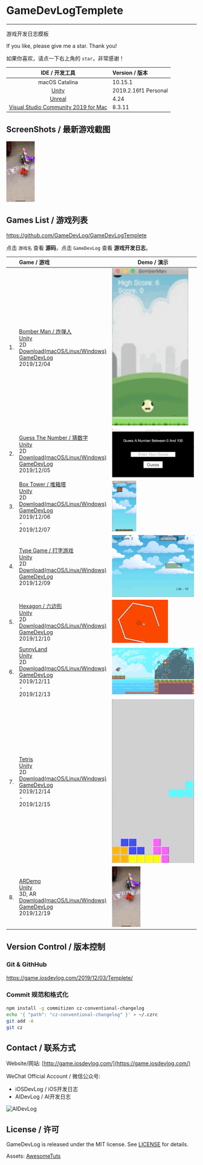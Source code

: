 # GameDevLogTemplete
---

游戏开发日志模板

If you like, please give me a star. Thank you!

如果你喜欢，请点一下右上角的 `star`，非常感谢！

| IDE / 开发工具 | Version / 版本 |
|:---:|:---|
| macOS Catalina  | 10.15.1 |
| [Unity](https://unity.com) | 2019.2.16f1 Personal |
| [Unreal](https://www.unrealengine.com) | 4.24 |
| [Visual Studio Community 2019 for Mac](https://visualstudio.microsoft.com/vs/mac) | 8.3.11 |

## ScreenShots / 最新游戏截图

![ARDemo](https://raw.githubusercontent.com/GameDevLog/GameDevLogTemplete/master/ScreenShots/8.ARDemo.gif)

## Games List / 游戏列表

<https://github.com/GameDevLog/GameDevLogTemplete>

点击 `游戏名` 查看 **源码**，点击 `GameDevLog` 查看 **游戏开发日志**。

|| Game / 游戏 | Demo / 演示 |
|:--|:--|---|
| 1. |[Bomber Man / 炸弹人](https://github.com/GameDevLog/BomberMan)<br />[Unity](https://unity.com)<br />2D<br />[Download(macOS/Linux/Windows)](https://github.com/GameDevLog/GameDevLogTemplete/releases/tag/v20191204)<br />[GameDevLog](https://game.iosdevlog.com/2019/12/04/BomberMan/)<br />2019/12/04 | ![Bomber Man](https://raw.githubusercontent.com/GameDevLog/GameDevLogTemplete/master/ScreenShots/1.BomberMan.gif) |
| 2. |[Guess The Number / 猜数字](https://github.com/GameDevLog/Guess-The-Number)<br />[Unity](https://unity.com)<br />2D<br />[Download(macOS/Linux/Windows)](https://github.com/GameDevLog/GameDevLogTemplete/releases/tag/v20191205)<br />[GameDevLog](https://game.iosdevlog.com/2019/12/05/Guess-The-Number/)<br />2019/12/05 | ![Bomber Man](https://raw.githubusercontent.com/GameDevLog/GameDevLogTemplete/master/ScreenShots/2.GuessTheNumber.gif) |
| 3. |[Box Tower / 堆箱塔](https://github.com/GameDevLog/Box-Tower)<br />[Unity](https://unity.com)<br />2D<br />[Download(macOS/Linux/Windows)](https://github.com/GameDevLog/GameDevLogTemplete/releases/tag/v20191207)<br />[GameDevLog](https://game.iosdevlog.com/2019/12/07/Box-Tower/)<br />2019/12/06<br />-<br />2019/12/07 | ![Bomber Man](https://raw.githubusercontent.com/GameDevLog/GameDevLogTemplete/master/ScreenShots/3.BoxTower.gif) |
| 4. |[Type Game / 打字游戏](https://github.com/GameDevLog/Type-Game)<br />[Unity](https://unity.com)<br />2D<br />[Download(macOS/Linux/Windows)](https://github.com/GameDevLog/GameDevLogTemplete/releases/tag/v20191209)<br />[GameDevLog](https://game.iosdevlog.com/2019/12/09/Type-Game/)<br />2019/12/09 | ![Type Game](https://raw.githubusercontent.com/GameDevLog/GameDevLogTemplete/master/ScreenShots/4.TypeGame.gif) |
| 5. |[Hexagon / 六边形](https://github.com/GameDevLog/Hexagon)<br />[Unity](https://unity.com)<br />2D<br />[Download(macOS/Linux/Windows)](https://github.com/GameDevLog/GameDevLogTemplete/releases/tag/v20191210)<br />[GameDevLog](https://game.iosdevlog.com/2019/12/10/Hexagon/)<br />2019/12/10 | ![Hexagon](https://raw.githubusercontent.com/GameDevLog/GameDevLogTemplete/master/ScreenShots/5.Hexagon.gif) |
| 6. |[SunnyLand](https://github.com/GameDevLog/Sunny-Land)<br />[Unity](https://unity.com)<br />2D<br />[Download(macOS/Linux/Windows)](https://github.com/GameDevLog/GameDevLogTemplete/releases/tag/v20191214)<br />[GameDevLog](https://game.iosdevlog.com/2019/12/11/Sunny-Land/)<br />2019/12/11<br />-<br />2019/12/13 | ![SunnyLand](https://raw.githubusercontent.com/GameDevLog/GameDevLogTemplete/master/ScreenShots/6.SunnyLand.gif) |
| 7. |[Tetris](https://github.com/GameDevLog/Tetris)<br />[Unity](https://unity.com)<br />2D<br />[Download(macOS/Linux/Windows)](https://github.com/GameDevLog/GameDevLogTemplete/releases/tag/v20191215)<br />[GameDevLog](https://game.iosdevlog.com/2019/12/11/Tetris/)<br />2019/12/14<br />-<br />2019/12/15 | ![Tetris](https://raw.githubusercontent.com/GameDevLog/GameDevLogTemplete/master/ScreenShots/7.Tetris.gif) |
| 8. |[ARDemo](https://github.com/GameDevLog/ARDemo)<br />[Unity](https://unity.com)<br />3D, AR<br />[Download(macOS/Linux/Windows)](https://github.com/GameDevLog/GameDevLogTemplete/releases/tag/v20191219)<br />[GameDevLog](https://game.iosdevlog.com/2019/12/14/ARKit/)<br />2019/12/19 | ![ARDemo](https://raw.githubusercontent.com/GameDevLog/GameDevLogTemplete/master/ScreenShots/8.ARDemo.gif) |

## Version Control / 版本控制

### Git & GithHub

<https://game.iosdevlog.com/2019/12/03/Templete/>

### Commit 规范和格式化

```sh
npm install -g commitizen cz-conventional-changelog
echo '{ "path": "cz-conventional-changelog" }' > ~/.czrc
git add -A
git cz
```

## Contact / 联系方式

Website/网站: [http://game.iosdevlog.com/](https://game.iosdevlog.com/)

WeChat Official Account / 微信公众号:

* iOSDevLog / iOS开发日志
* AIDevLog / AI开发日志

![AIDevLog](https://2019.iosdevlog.com/uploads/AIDevLog.png)

## License / 许可

GameDevLog is released under the MIT license. See [LICENSE](LICENSE) for details.

Assets: [AwesomeTuts](AwesomeTuts)

